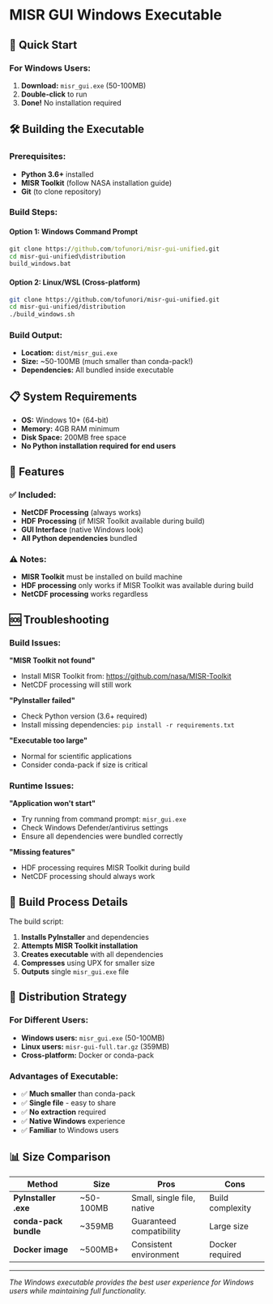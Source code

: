 # MISR GUI Windows Executable

## 🚀 Quick Start

### For Windows Users:
1. **Download:** `misr_gui.exe` (50-100MB)
2. **Double-click** to run
3. **Done!** No installation required

## 🛠️ Building the Executable

### Prerequisites:
- **Python 3.6+** installed
- **MISR Toolkit** (follow NASA installation guide)
- **Git** (to clone repository)

### Build Steps:

#### Option 1: Windows Command Prompt
```cmd
git clone https://github.com/tofunori/misr-gui-unified.git
cd misr-gui-unified\distribution
build_windows.bat
```

#### Option 2: Linux/WSL (Cross-platform)
```bash
git clone https://github.com/tofunori/misr-gui-unified.git
cd misr-gui-unified/distribution
./build_windows.sh
```

### Build Output:
- **Location:** `dist/misr_gui.exe`
- **Size:** ~50-100MB (much smaller than conda-pack!)
- **Dependencies:** All bundled inside executable

## 📋 System Requirements

- **OS:** Windows 10+ (64-bit)
- **Memory:** 4GB RAM minimum
- **Disk Space:** 200MB free space
- **No Python installation required for end users**

## 🔧 Features

### ✅ Included:
- **NetCDF Processing** (always works)
- **HDF Processing** (if MISR Toolkit available during build)
- **GUI Interface** (native Windows look)
- **All Python dependencies** bundled

### ⚠️ Notes:
- **MISR Toolkit** must be installed on build machine
- **HDF processing** only works if MISR Toolkit was available during build
- **NetCDF processing** works regardless

## 🆘 Troubleshooting

### Build Issues:

**"MISR Toolkit not found"**
- Install MISR Toolkit from: https://github.com/nasa/MISR-Toolkit
- NetCDF processing will still work

**"PyInstaller failed"**
- Check Python version (3.6+ required)
- Install missing dependencies: `pip install -r requirements.txt`

**"Executable too large"**
- Normal for scientific applications
- Consider conda-pack if size is critical

### Runtime Issues:

**"Application won't start"**
- Try running from command prompt: `misr_gui.exe`
- Check Windows Defender/antivirus settings
- Ensure all dependencies were bundled correctly

**"Missing features"**
- HDF processing requires MISR Toolkit during build
- NetCDF processing should always work

## 📁 Build Process Details

The build script:
1. **Installs PyInstaller** and dependencies
2. **Attempts MISR Toolkit installation**
3. **Creates executable** with all dependencies
4. **Compresses** using UPX for smaller size
5. **Outputs** single `misr_gui.exe` file

## 🎯 Distribution Strategy

### For Different Users:
- **Windows users:** `misr_gui.exe` (50-100MB)
- **Linux users:** `misr-gui-full.tar.gz` (359MB)
- **Cross-platform:** Docker or conda-pack

### Advantages of Executable:
- ✅ **Much smaller** than conda-pack
- ✅ **Single file** - easy to share
- ✅ **No extraction** required
- ✅ **Native Windows** experience
- ✅ **Familiar** to Windows users

## 📊 Size Comparison

| Method | Size | Pros | Cons |
|--------|------|------|------|
| **PyInstaller .exe** | ~50-100MB | Small, single file, native | Build complexity |
| **conda-pack bundle** | ~359MB | Guaranteed compatibility | Large size |
| **Docker image** | ~500MB+ | Consistent environment | Docker required |

---

*The Windows executable provides the best user experience for Windows users while maintaining full functionality.*